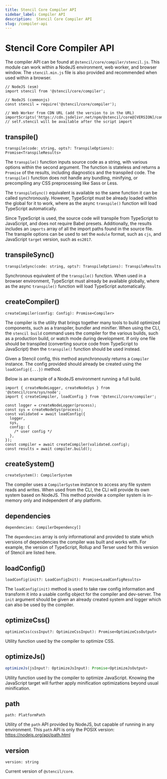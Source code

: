 ```yaml
---
title: Stencil Core Compiler API
sidebar_label: Compiler API
description:  Stencil Core Compiler API
slug: /compiler-api
---
```


# Stencil Core Compiler API

The compiler API can be found at `@stencil/core/compiler/stencil.js`. This module can 
work within a NodeJS environment, web worker, and browser window. The
`stencil.min.js` file is also provided and recommended when used within a browser.

```tsx
// NodeJS (esm)
import stencil from '@stencil/core/compiler';

// NodeJS (commonjs)
const stencil = require('@stencil/core/compiler');

// Web Worker from CDN URL (add the version to in the URL)
importScripts('https://cdn.jsdelivr.net/npm/@stencil/core@[VERSION]/compiler/stencil.min.js');
// self.stencil will be available after the script import
```


## transpile()

```tsx
transpile(code: string, opts?: TranspileOptions): Promise<TranspileResults>
```

The `transpile()` function inputs source code as a string, with various options
within the second argument. The function is stateless and returns a `Promise` of the
results, including diagnostics and the transpiled code. The `transpile()` function
does not handle any bundling, minifying, or precompiling any CSS preprocessing like
Sass or Less. 

The `transpileSync()` equivalent is available so the same function
it can be called synchronously. However, TypeScript must be already loaded within
the global for it to work, where as the async `transpile()` function will load
TypeScript automatically.

Since TypeScript is used, the source code will transpile from TypeScript to JavaScript,
and does not require Babel presets. Additionally, the results includes an `imports`
array of all the import paths found in the source file. The transpile options can be
used to set the `module` format, such as `cjs`, and JavaScript `target` version, such
as `es2017`.


## transpileSync()

```tsx
transpileSync(code: string, opts?: TranspileOptions): TranspileResults
```

Synchronous equivalent of the `transpile()` function. When used in a browser
environment, TypeScript must already be available globally, where as the async
`transpile()` function will load TypeScript automatically.


## createCompiler()

```tsx
createCompiler(config: Config): Promise<Compiler>
```

The compiler is the utility that brings together many tools to build optimized components, such as a
transpiler, bundler and minifier. When using the CLI, the `stencil build` command uses the compiler for
the various builds, such as a production build, or watch mode during development. If only one file should
be transpiled (converting source code from TypeScript to JavaScript) then the `transpile()` function should be used instead.

Given a Stencil config, this method asynchronously returns a `Compiler` instance. The config provided
should already be created using the `loadConfig({...})` method.

Below is an example of a NodeJS environment running a full build.

```tsx
import { createNodeLogger, createNodeSys } from '@stencil/core/sys/node';
import { createCompiler, loadConfig } from '@stencil/core/compiler';

const logger = createNodeLogger(process);
const sys = createNodeSys(process);
const validated = await loadConfig({
  logger,
  sys,
  config: {
    /* user config */
  },
});
const compiler = await createCompiler(validated.config);
const results = await compiler.build();
```


## createSystem()

```tsx
createSystem(): CompilerSystem
```

The compiler uses a `CompilerSystem` instance to access any file system reads and writes. When used
from the CLI, the CLI will provide its own system based on NodeJS. This method provide a compiler
system is in-memory only and independent of any platform.


## dependencies

```tsx
dependencies: CompilerDependency[]
```

The `dependencies` array is only informational and provided to state which versions of dependencies
the compiler was built and works with. For example, the version of TypeScript, Rollup and Terser used
for this version of Stencil are listed here.


## loadConfig()

```tsx
loadConfig(init?: LoadConfigInit): Promise<LoadConfigResults>
```

The `loadConfig(init)` method is used to take raw config information and transform it into a
usable config object for the compiler and dev-server. The `init` argument should be given
an already created system and logger which can also be used by the compiler.


## optimizeCss()

```tsx
optimizeCss(cssInput?: OptimizeCssInput): Promise<OptimizeCssOutput>
```

Utility function used by the compiler to optimize CSS.


## optimizeJs()

```jsx
optimizeJs(jsInput?: OptimizeJsInput): Promise<OptimizeJsOutput>
```

Utility function used by the compiler to optimize JavaScript. Knowing the JavaScript target
will further apply minification optimizations beyond usual minification.


## path

```tsx
path: PlatformPath
```

Utility of the `path` API provided by NodeJS, but capable of running in any environment.
This `path` API is only the POSIX version: https://nodejs.org/api/path.html


## version

```tsx
version: string
```

Current version of `@stencil/core`.
